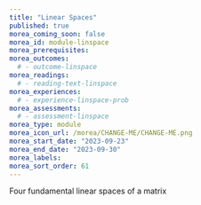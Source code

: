 ```yaml
---
title: "Linear Spaces"
published: true
morea_coming_soon: false
morea_id: module-linspace
morea_prerequisites:
morea_outcomes:
  # - outcome-linspace
morea_readings:
  # - reading-text-linspace
morea_experiences:
  # - experience-linspace-prob
morea_assessments:
  # - assessment-linspace
morea_type: module
morea_icon_url: /morea/CHANGE-ME/CHANGE-ME.png
morea_start_date: "2023-09-23"
morea_end_date: "2023-09-30"
morea_labels:
morea_sort_order: 61
---
```


Four fundamental linear spaces of a matrix
